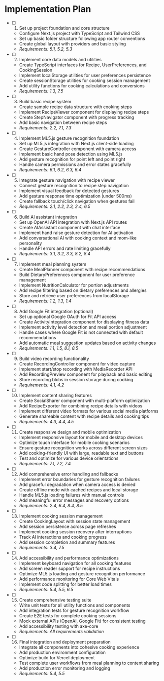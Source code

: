 # Implementation Plan

- [ ] 1. Set up project foundation and core structure
  - Configure Next.js project with TypeScript and Tailwind CSS
  - Set up basic folder structure following app router conventions
  - Create global layout with providers and basic styling
  - _Requirements: 5.1, 5.2, 5.3_

- [ ] 2. Implement core data models and utilities
  - Create TypeScript interfaces for Recipe, UserPreferences, and CookingSession
  - Implement localStorage utilities for user preferences persistence
  - Create sessionStorage utilities for cooking session management
  - Add utility functions for cooking calculations and conversions
  - _Requirements: 1.3, 7.5_

- [ ] 3. Build basic recipe system
  - Create sample recipe data structure with cooking steps
  - Implement RecipeViewer component for displaying recipe steps
  - Create StepNavigator component with progress tracking
  - Add basic navigation between recipe steps
  - _Requirements: 2.2, 7.1, 7.3_

- [ ] 4. Implement ML5.js gesture recognition foundation
  - Set up ML5.js integration with Next.js client-side loading
  - Create GestureController component with camera access
  - Implement basic hand pose detection using ML5.js
  - Add gesture recognition for point left and point right
  - Handle camera permissions and error states gracefully
  - _Requirements: 6.1, 6.2, 6.3, 6.4_

- [ ] 5. Integrate gesture navigation with recipe viewer
  - Connect gesture recognition to recipe step navigation
  - Implement visual feedback for detected gestures
  - Add gesture response time optimization (under 500ms)
  - Create fallback touch/click navigation when gestures fail
  - _Requirements: 2.1, 2.2, 2.3, 2.4, 6.5_

- [ ] 6. Build AI assistant integration
  - Set up OpenAI API integration with Next.js API routes
  - Create AIAssistant component with chat interface
  - Implement hand raise gesture detection for AI activation
  - Add conversational AI with cooking context and mom-like personality
  - Handle API errors and rate limiting gracefully
  - _Requirements: 3.1, 3.2, 3.3, 8.2, 8.4_

- [ ] 7. Implement meal planning system
  - Create MealPlanner component with recipe recommendations
  - Build DietaryPreferences component for user preference management
  - Implement NutritionCalculator for portion adjustments
  - Add recipe filtering based on dietary preferences and allergies
  - Store and retrieve user preferences from localStorage
  - _Requirements: 1.2, 1.3, 1.4_

- [ ] 8. Add Google Fit integration (optional)
  - Set up optional Google OAuth for Fit API access
  - Create ActivityIntegration component for displaying fitness data
  - Implement activity level detection and meal portion adjustment
  - Handle cases where Google Fit is not connected with default recommendations
  - Add automatic meal suggestion updates based on activity changes
  - _Requirements: 1.1, 1.5, 8.1, 8.5_

- [ ] 9. Build video recording functionality
  - Create RecordingController component for video capture
  - Implement start/stop recording with MediaRecorder API
  - Add RecordingPreview component for playback and basic editing
  - Store recording blobs in session storage during cooking
  - _Requirements: 4.1, 4.2_

- [ ] 10. Implement content sharing features
  - Create SocialSharer component with multi-platform optimization
  - Add RecipeExporter for combining recipe details with videos
  - Implement different video formats for various social media platforms
  - Generate shareable content with recipe details and cooking tips
  - _Requirements: 4.3, 4.4, 4.5_

- [ ] 11. Create responsive design and mobile optimization
  - Implement responsive layout for mobile and desktop devices
  - Optimize touch interface for mobile cooking scenarios
  - Ensure gesture recognition works across different screen sizes
  - Add cooking-friendly UI with large, readable text and buttons
  - Test and optimize for various device orientations
  - _Requirements: 7.1, 7.2, 7.4_

- [ ] 12. Add comprehensive error handling and fallbacks
  - Implement error boundaries for gesture recognition failures
  - Add graceful degradation when camera access is denied
  - Create offline mode with cached recipes and local storage
  - Handle ML5.js loading failures with manual controls
  - Add meaningful error messages and recovery options
  - _Requirements: 2.4, 6.4, 8.4, 8.5_

- [ ] 13. Implement cooking session management
  - Create CookingLayout with session state management
  - Add session persistence across page refreshes
  - Implement cooking session recovery after interruptions
  - Track AI interactions and cooking progress
  - Add session completion and summary features
  - _Requirements: 3.4, 7.5_

- [ ] 14. Add accessibility and performance optimizations
  - Implement keyboard navigation for all cooking features
  - Add screen reader support for recipe instructions
  - Optimize ML5.js loading and gesture recognition performance
  - Add performance monitoring for Core Web Vitals
  - Implement code splitting for better load times
  - _Requirements: 5.4, 5.5, 6.5_

- [ ] 15. Create comprehensive testing suite
  - Write unit tests for all utility functions and components
  - Add integration tests for gesture recognition workflow
  - Create E2E tests for complete cooking sessions
  - Mock external APIs (OpenAI, Google Fit) for consistent testing
  - Add accessibility testing with axe-core
  - _Requirements: All requirements validation_

- [ ] 16. Final integration and deployment preparation
  - Integrate all components into cohesive cooking experience
  - Add production environment configuration
  - Optimize build for Vercel deployment
  - Test complete user workflows from meal planning to content sharing
  - Add production error monitoring and logging
  - _Requirements: 5.4, 5.5_